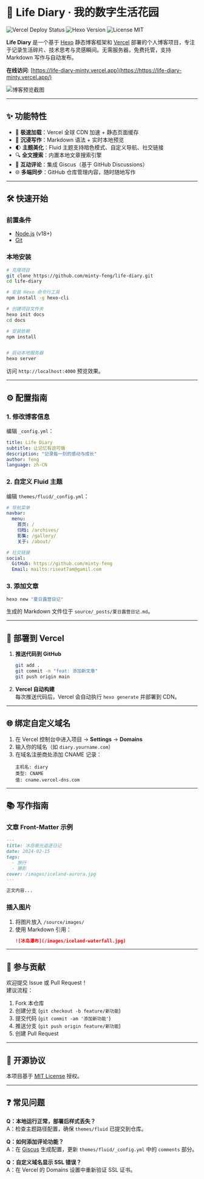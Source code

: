 
# 🎨 Life Diary · 我的数字生活花园

![Vercel Deploy Status](https://vercel-badge.xxoo.workers.dev/你的GitHub用户名/life-diary) 
![Hexo Version](https://img.shields.io/badge/Hexo-7.0+-blue?logo=hexo) 
![License MIT](https://img.shields.io/badge/License-MIT-green)

**Life Diary** 是一个基于 [Hexo](https://hexo.io/) 静态博客框架和 [Vercel](https://vercel.com/) 部署的个人博客项目，专注于记录生活碎片、技术思考与灵感瞬间。无需服务器，免费托管，支持 Markdown 写作与自动发布。

**在线访问**: [https://life-diary-minty.vercel.app](https://https://life-diary-minty.vercel.app/)

![博客预览截图](https://cdn.example.com/life-diary-preview.png)

---

## ✨ 功能特性

- 🚀 **极速加载**：Vercel 全球 CDN 加速 + 静态页面缓存
- 📝 **沉浸写作**：Markdown 语法 + 实时本地预览
- 🌓 **主题美化**：Fluid 主题支持暗色模式、自定义导航、社交链接
- 🔍 **全文搜索**：内置本地文章搜索引擎
- 💬 **互动评论**：集成 Giscus（基于 GitHub Discussions）
- 🌐 **多端同步**：GitHub 仓库管理内容，随时随地写作

---

## 🛠️ 快速开始

### 前置条件

- [Node.js](https://nodejs.org/) (v18+)
- [Git](https://git-scm.com/)

### 本地安装

```bash
# 克隆项目
git clone https://github.com/minty-feng/life-diary.git
cd life-diary

# 安装 Hexo 命令行工具
npm install -g hexo-cli

# 创建项目文件夹
hexo init docs
cd docs

# 安装依赖
npm install


# 启动本地服务器
hexo server
```
访问 `http://localhost:4000` 预览效果。

---

## ⚙️ 配置指南

### 1. 修改博客信息
编辑 `_config.yml`：
```yaml
title: Life Diary
subtitle: 让记忆有迹可循
description: "记录每一刻的感动与成长"
author: feng
language: zh-CN
```

### 2. 自定义 Fluid 主题
编辑 `themes/fluid/_config.yml`：
```yaml
# 导航菜单
navbar:
  menu:
    首页: /
    归档: /archives/
    影集: /gallery/
    关于: /about/

# 社交链接
social:
  GitHub: https://github.com/minty-feng
  Email: mailto:riseat7am@gamil.com
```

### 3. 添加文章
```bash
hexo new "夏日露营日记"
```
生成的 Markdown 文件位于 `source/_posts/夏日露营日记.md`。

---

## 🚀 部署到 Vercel

1. **推送代码到 GitHub**
   ```bash
   git add .
   git commit -m "feat: 添加新文章"
   git push origin main
   ```

2. **Vercel 自动构建**  
   每次推送代码后，Vercel 会自动执行 `hexo generate` 并部署到 CDN。

---

## 🌐 绑定自定义域名

1. 在 Vercel 控制台中进入项目 → **Settings** → **Domains**
2. 输入你的域名（如 `diary.yourname.com`）
3. 在域名注册商处添加 CNAME 记录：
   ```plaintext
   主机名: diary
   类型: CNAME
   值: cname.vercel-dns.com
   ```

---

## 📚 写作指南

### 文章 Front-Matter 示例
```markdown
---
title: 冰岛极光追逐日记
date: 2024-02-15
tags:
  - 旅行
  - 摄影
cover: /images/iceland-aurora.jpg
---

正文内容...
```

### 插入图片
1. 将图片放入 `/source/images/`
2. 使用 Markdown 引用：
   ```markdown
   ![冰岛瀑布](/images/iceland-waterfall.jpg)
   ```

---

## 🤝 参与贡献

欢迎提交 Issue 或 Pull Request！  
建议流程：
1. Fork 本仓库
2. 创建分支 (`git checkout -b feature/新功能`)
3. 提交代码 (`git commit -am '添加新功能'`)
4. 推送分支 (`git push origin feature/新功能`)
5. 创建 Pull Request

---

## 📜 开源协议

本项目基于 [MIT License](LICENSE) 授权。

---

## ❓ 常见问题

**Q：本地运行正常，部署后样式丢失？**  
A：检查主题路径配置，确保 `themes/fluid` 已提交到仓库。

**Q：如何添加评论功能？**  
A：在 [Giscus](https://giscus.app/) 生成配置，更新 `themes/fluid/_config.yml` 中的 `comments` 部分。

**Q：自定义域名显示 SSL 错误？**  
A：在 Vercel 的 Domains 设置中重新验证 SSL 证书。
